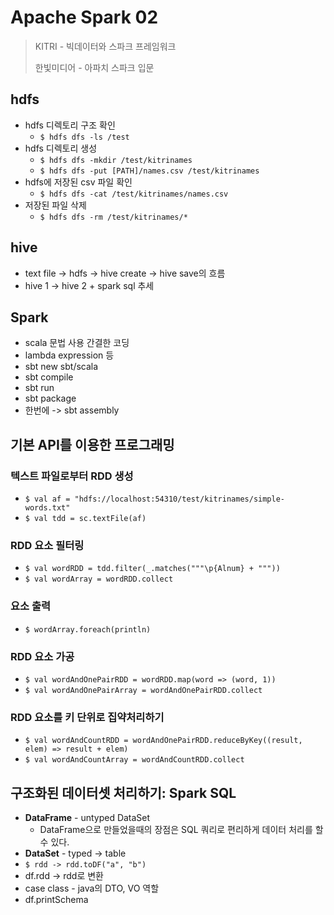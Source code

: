 # Apache Spark 02

> KITRI - 빅데이터와 스파크 프레임워크
>
> 한빛미디어 - 아파치 스파크 입문

## hdfs

- hdfs 디렉토리 구조 확인
  - `$ hdfs dfs -ls /test`
- hdfs 디렉토리 생성
  - `$ hdfs dfs -mkdir /test/kitrinames`
  - `$ hdfs dfs -put [PATH]/names.csv /test/kitrinames`
- hdfs에 저장된 csv 파일 확인
  - `$ hdfs dfs -cat /test/kitrinames/names.csv`
- 저장된 파일 삭제
  - `$ hdfs dfs -rm /test/kitrinames/*`

## hive

* text file -> hdfs -> hive create -> hive save의 흐름
* hive 1 -> hive 2 + spark sql 추세

## Spark

* scala 문법 사용 간결한 코딩
* lambda expression 등
* sbt new sbt/scala
* sbt compile
* sbt run
* sbt package
* 한번에 -> sbt assembly

## 기본 API를 이용한 프로그래밍

### 텍스트 파일로부터 RDD 생성

- `$ val af = "hdfs://localhost:54310/test/kitrinames/simple-words.txt"`
- `$ val tdd = sc.textFile(af)`

### RDD 요소 필터링

- `$ val wordRDD = tdd.filter(_.matches("""\p{Alnum} + """))`
- `$ val wordArray = wordRDD.collect`

### 요소 출력

- `$ wordArray.foreach(println)`

### RDD 요소 가공

* `$ val wordAndOnePairRDD = wordRDD.map(word => (word, 1))`
* `$ val wordAndOnePairArray = wordAndOnePairRDD.collect`

### RDD 요소를 키 단위로 집약처리하기

* `$ val wordAndCountRDD = wordAndOnePairRDD.reduceByKey((result, elem) => result + elem)`
* `$ val wordAndCountArray = wordAndCountRDD.collect`

## 구조화된 데이터셋 처리하기: Spark SQL

* **DataFrame** - untyped DataSet
  * DataFrame으로 만들었을때의 장점은 SQL 쿼리로 편리하게 데이터 처리를 할 수 있다.
* **DataSet** - typed -> table
* `$ rdd -> rdd.toDF("a", "b")`
* df.rdd -> rdd로 변환
* case class  - java의 DTO, VO 역할
* df.printSchema